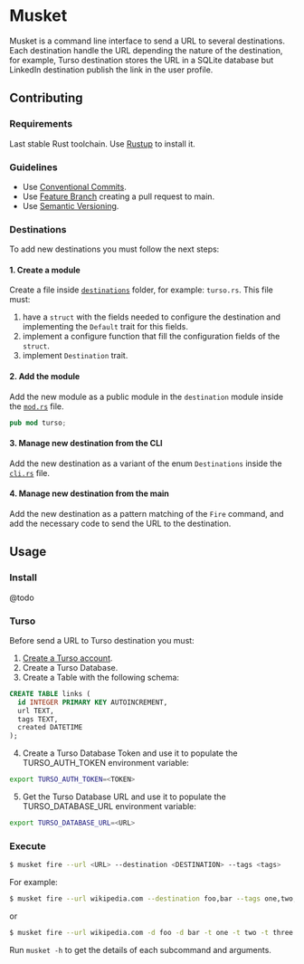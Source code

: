 # Musket

Musket is a command line interface to send a URL to several destinations. Each destination handle the URL depending the nature of the destination, for example, Turso destination stores the URL in a SQLite database but LinkedIn destination publish the link in the user profile.

## Contributing

### Requirements

Last stable Rust toolchain. Use [Rustup](https://rustup.rs/) to install it.

### Guidelines

* Use [Conventional Commits](https://www.conventionalcommits.org/).
* Use [Feature Branch](https://www.atlassian.com/git/tutorials/comparing-workflows/feature-branch-workflow) creating a pull request to main.
* Use [Semantic Versioning](https://semver.org/).

### Destinations

To add new destinations you must follow the next steps:

#### 1. Create a module

Create a file inside [`destinations`](./src/destinations/) folder, for example: `turso.rs`. This file must:

1. have a `struct` with the fields needed to configure the destination and implementing the `Default` trait for this fields.
2. implement a configure function that fill the configuration fields of the `struct`.
3. implement `Destination` trait. 

#### 2. Add the module

Add the new module as a public module in the `destination` module inside the [`mod.rs`](./src/destinations/mod.rs) file.

```rust
pub mod turso;
```

#### 3. Manage new destination from the CLI

Add the new destination as a variant of the enum `Destinations` inside the [`cli.rs`](./src/cli.rs) file.

#### 4. Manage new destination from the main

Add the new destination as a pattern matching of the `Fire` command, and add the necessary code to send the URL to the destination.

## Usage

### Install

@todo

### Turso

Before send a URL to Turso destination you must:

1. [Create a Turso account](https://app.turso.tech).
2. Create a Turso Database.
3. Create a Table with the following schema:
```sql
CREATE TABLE links (
  id INTEGER PRIMARY KEY AUTOINCREMENT,
  url TEXT,
  tags TEXT,
  created DATETIME
);
```
4. Create a Turso Database Token and use it to populate the TURSO_AUTH_TOKEN environment variable:
```bash
export TURSO_AUTH_TOKEN=<TOKEN>
```
5. Get the Turso Database URL and use it to populate the TURSO_DATABASE_URL environment variable:
```bash
export TURSO_DATABASE_URL=<URL>
```

### Execute

```bash
$ musket fire --url <URL> --destination <DESTINATION> --tags <tags>
```

For example:

```bash
$ musket fire --url wikipedia.com --destination foo,bar --tags one,two,three
```

or

```bash
$ musket fire --url wikipedia.com -d foo -d bar -t one -t two -t three
```

Run `musket -h` to get the details of each subcommand and arguments.
